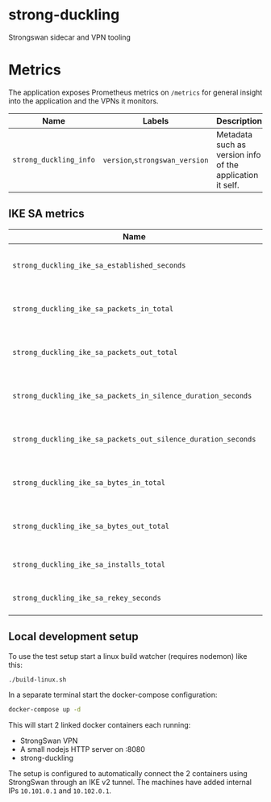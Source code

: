 # strong-duckling

Strongswan sidecar and VPN tooling

# Metrics

The application exposes Prometheus metrics on `/metrics` for general insight into the application and the VPNs it monitors.

| Name                   | Labels                         | Description                                               |
| ---------------------- | ------------------------------ | --------------------------------------------------------- |
| `strong_duckling_info` | `version`,`strongswan_version` | Metadata such as version info of the application it self. |

## IKE SA metrics

| Name                                                          | Type      | Labels | Description                              |
| ------------------------------------------------------------- | --------- | ------ | ---------------------------------------- |
| `strong_duckling_ike_sa_established_seconds`                  | Gauge     |        | Time the SA have been established        |
| `strong_duckling_ike_sa_packets_in_total`                     | Counter   |        | Total number of received packets         |
| `strong_duckling_ike_sa_packets_out_total`                    | Counter   |        | Total number of transmitted packets      |
| `strong_duckling_ike_sa_packets_in_silence_duration_seconds`  | Histogram |        | Duration of silences between packets in  |
| `strong_duckling_ike_sa_packets_out_silence_duration_seconds` | Histogram |        | Duration of silences between packets out |
| `strong_duckling_ike_sa_bytes_in_total`                       | Counter   |        | Total number of received bytes           |
| `strong_duckling_ike_sa_bytes_out_total`                      | Counter   |        | Total number of transmitted bytes        |
| `strong_duckling_ike_sa_installs_total`                       | Counter   |        | Total number of SA installs              |
| `strong_duckling_ike_sa_rekey_seconds`                        | Histogram |        | Duration of each key session             |

## Local development setup
To use the test setup start a linux build watcher (requires nodemon) like this:

```bash
./build-linux.sh
```

In a separate terminal start the docker-compose configuration:

```bash
docker-compose up -d
```

This will start 2 linked docker containers each running:

* StrongSwan VPN
* A small nodejs HTTP server on :8080
* strong-duckling

The setup is configured to automatically connect the 2 containers using StrongSwan through an IKE v2 tunnel. The machines have added internal IPs `10.101.0.1` and `10.102.0.1`.
